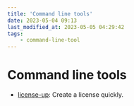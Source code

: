 ```yaml
---
title: 'Command line tools'
date: 2023-05-04 09:13
last_modified_at: 2023-05-05 04:29:42
tags:
    - command-line-tool
---
```


# Command line tools

-   [license-up](https://github.com/nikitavoloboev/license-up): Create a license quickly.
